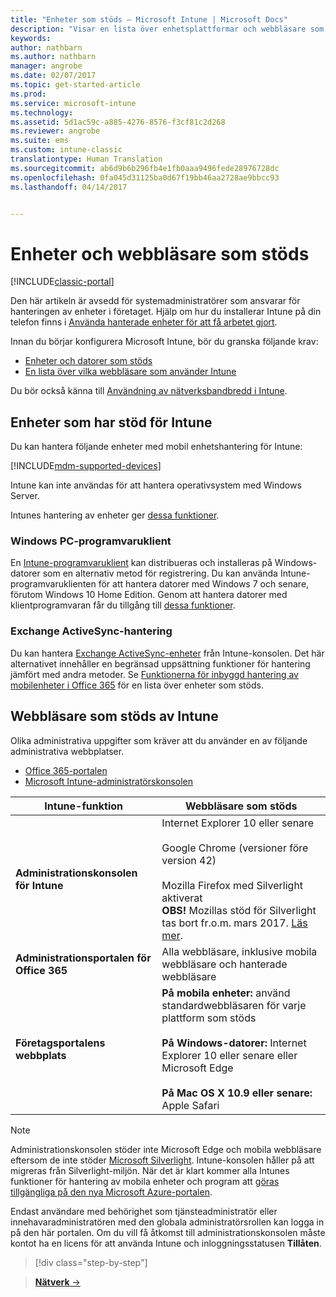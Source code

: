 ```yaml
---
title: "Enheter som stöds – Microsoft Intune | Microsoft Docs"
description: "Visar en lista över enhetsplattformar och webbläsare som stöds för Intunes enhetshantering"
keywords: 
author: nathbarn
ms.author: nathbarn
manager: angrobe
ms.date: 02/07/2017
ms.topic: get-started-article
ms.prod: 
ms.service: microsoft-intune
ms.technology: 
ms.assetid: 5d1ac59c-a885-4276-8576-f3cf81c2d268
ms.reviewer: angrobe
ms.suite: ems
ms.custom: intune-classic
translationtype: Human Translation
ms.sourcegitcommit: ab6d9b6b296fb4e1fb0aaa9496fede28976728dc
ms.openlocfilehash: 0fa045d31125ba0d67f19bb46aa2728ae9bbcc93
ms.lasthandoff: 04/14/2017


---
```


# <a name="supported-devices-and-browsers"></a>Enheter och webbläsare som stöds

[!INCLUDE[classic-portal](../includes/classic-portal.md)]

Den här artikeln är avsedd för systemadministratörer som ansvarar för hanteringen av enheter i företaget. Hjälp om hur du installerar Intune på din telefon finns i [Använda hanterade enheter för att få arbetet gjort](https://docs.microsoft.com/intune/enduser/company-portal-frequently-asked-questions).

Innan du börjar konfigurera Microsoft Intune, bör du granska följande krav:

- [Enheter och datorer som stöds](#intune-supported-devices)
- [En lista över vilka webbläsare som använder Intune](#intune-supported-web-browsers)

Du bör också känna till [Användning av nätverksbandbredd i Intune](network-bandwidth-use.md).

## <a name="intune-supported-devices"></a>Enheter som har stöd för Intune

Du kan hantera följande enheter med mobil enhetshantering för Intune:

[!INCLUDE[mdm-supported-devices](../includes/mdm-supported-devices.md)]

Intune kan inte användas för att hantera operativsystem med Windows Server.

Intunes hantering av enheter ger [dessa funktioner](mobile-device-management-capabilities-in-microsoft-intune.md).

### <a name="windows-pc-software-client"></a>Windows PC-programvaruklient

En [Intune-programvaruklient](/intune/deploy-use/manage-windows-pcs-with-microsoft-intune) kan distribueras och installeras på Windows-datorer som en alternativ metod för registrering. Du kan använda Intune-programvaruklienten för att hantera datorer med Windows 7 och senare, förutom Windows 10 Home Edition. Genom att hantera datorer med klientprogramvaran får du tillgång till [dessa funktioner](windows-pc-management-capabilities-in-microsoft-intune.md).

### <a name="exchange-activesync-management"></a>Exchange ActiveSync-hantering

Du kan hantera [Exchange ActiveSync-enheter](/intune/deploy-use/mobile-device-management-with-exchange-activesync-and-microsoft-intune) från Intune-konsolen. Det här alternativet innehåller en begränsad uppsättning funktioner för hantering jämfört med andra metoder. Se [Funktionerna för inbyggd hantering av mobilenheter i Office 365](https://support.office.com/article/Capabilities-of-built-in-Mobile-Device-Management-for-Office-365-a1da44e5-7475-4992-be91-9ccec25905b0) för en lista över enheter som stöds.

## <a name="intune-supported-web-browsers"></a>Webbläsare som stöds av Intune

Olika administrativa uppgifter som kräver att du använder en av följande administrativa webbplatser.

- [Office 365-portalen](http://go.microsoft.com/fwlink/p/?LinkId=698854)
- [Microsoft Intune-administratörskonsolen](https://admin.manage.microsoft.com/)

|Intune-funktion |Webbläsare som stöds|
|---------|---------|
|**Administrationskonsolen för Intune**     |  Internet Explorer 10 eller senare<br /><br />Google Chrome (versioner före version 42)<br /><br />Mozilla Firefox med Silverlight aktiverat<br />**OBS!** Mozillas stöd för Silverlight tas bort fr.o.m. mars 2017. [Läs mer](https://go.microsoft.com/fwlink/?linkid=836872). |
|**Administrationsportalen för Office 365**     |Alla webbläsare, inklusive mobila webbläsare och hanterade webbläsare  |
|**Företagsportalens webbplats**     |**På mobila enheter:** använd standardwebbläsaren för varje plattform som stöds   <br /><br />**På Windows-datorer:** Internet Explorer 10 eller senare eller Microsoft Edge<br /><br />**På Mac OS X 10.9 eller senare:** Apple Safari    |

> [!Note]
> Administrationskonsolen stöder inte Microsoft Edge och mobila webbläsare eftersom de inte stöder [Microsoft Silverlight](https://msdn.microsoft.com/library/cc838158(v=vs.95).aspx). Intune-konsolen håller på att migreras från Silverlight-miljön. När det är klart kommer alla Intunes funktioner för hantering av mobila enheter och program att [göras tillgängliga på den nya Microsoft Azure-portalen](https://blogs.technet.microsoft.com/enterprisemobility/2015/11/17/enhancing-managed-mobile-productivity/).


Endast användare med behörighet som tjänsteadministratör eller innehavaradministratören med den globala administratörsrollen kan logga in på den här portalen. Om du vill få åtkomst till administrationskonsolen måste kontot ha en licens för att använda Intune och inloggningsstatusen **Tillåten**.

>[!div class="step-by-step"]

>[**Nätverk** &rarr;](network-bandwidth-use.md)  


